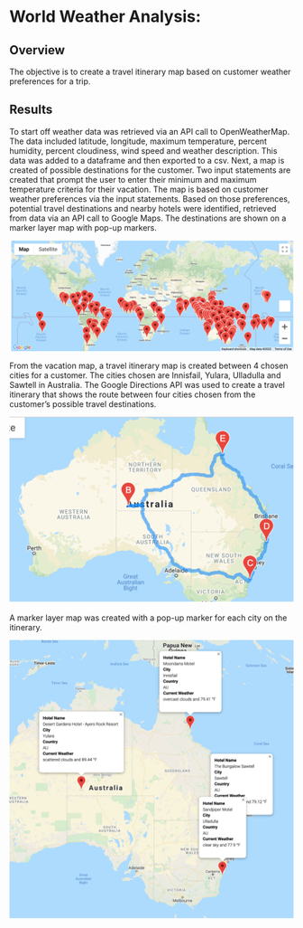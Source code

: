 # World Weather Analysis: 

## Overview
The objective is to create a travel itinerary map based on customer weather preferences for a trip. 

## Results

To start off weather data was retrieved via an API call to OpenWeatherMap. The data included latitude, longitude, maximum temperature, percent humidity, percent cloudiness, wind speed and weather description. This data was added to a dataframe and then exported to a csv. Next, a map is created of possible destinations for the customer. Two input statements are created that prompt the user to enter their minimum and maximum temperature criteria for their vacation. The map is based on customer weather preferences via the input statements. Based on those preferences, potential travel destinations and nearby hotels were identified, retrieved from data via an API call to Google Maps. The destinations are shown on a marker layer map with pop-up markers.

![This is an image](Vacation_Search/WeatherPy_vacation_map.png)

From the vacation map, a travel itinerary map is created between 4 chosen cities for a customer. The cities chosen are Innisfail, Yulara, Ulladulla and Sawtell in Australia. The Google Directions API was used to create a travel itinerary that shows the route between four cities chosen from the customer’s possible travel destinations. 

![This is an image](Vacation_Itinerary/WeatherPy_travel_map.png)

A marker layer map was created with a pop-up marker for each city on the itinerary.

![This is an image](Vacation_Itinerary/WeatherPy_travel_map_markers.png)

